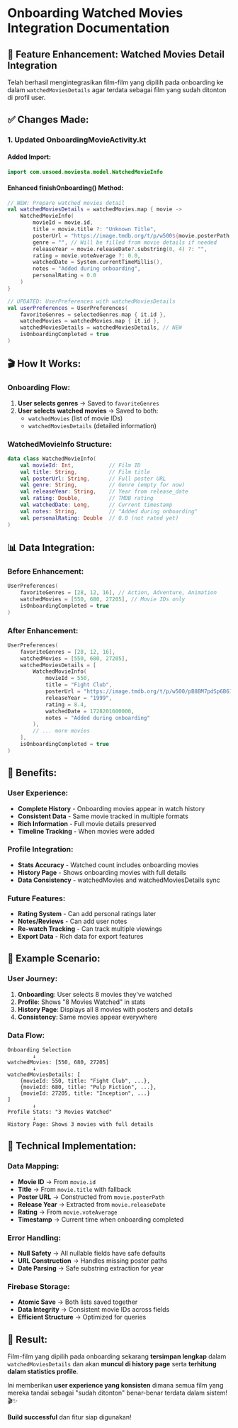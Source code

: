 # Onboarding Watched Movies Integration Documentation

## 🎯 **Feature Enhancement: Watched Movies Detail Integration**

Telah berhasil mengintegrasikan film-film yang dipilih pada onboarding ke dalam `watchedMoviesDetails` agar terdata sebagai film yang sudah ditonton di profil user.

## ✅ **Changes Made:**

### 1. **Updated OnboardingMovieActivity.kt**

#### **Added Import:**
```kotlin
import com.unsoed.moviesta.model.WatchedMovieInfo
```

#### **Enhanced finishOnboarding() Method:**
```kotlin
// NEW: Prepare watched movies detail
val watchedMoviesDetails = watchedMovies.map { movie ->
    WatchedMovieInfo(
        movieId = movie.id,
        title = movie.title ?: "Unknown Title",
        posterUrl = "https://image.tmdb.org/t/p/w500${movie.posterPath ?: ""}",
        genre = "", // Will be filled from movie details if needed
        releaseYear = movie.releaseDate?.substring(0, 4) ?: "",
        rating = movie.voteAverage ?: 0.0,
        watchedDate = System.currentTimeMillis(),
        notes = "Added during onboarding",
        personalRating = 0.0
    )
}

// UPDATED: UserPreferences with watchedMoviesDetails
val userPreferences = UserPreferences(
    favoriteGenres = selectedGenres.map { it.id },
    watchedMovies = watchedMovies.map { it.id },
    watchedMoviesDetails = watchedMoviesDetails, // NEW
    isOnboardingCompleted = true
)
```

## 🎬 **How It Works:**

### **Onboarding Flow:**
1. **User selects genres** → Saved to `favoriteGenres`
2. **User selects watched movies** → Saved to both:
   - `watchedMovies` (list of movie IDs)
   - `watchedMoviesDetails` (detailed information)

### **WatchedMovieInfo Structure:**
```kotlin
data class WatchedMovieInfo(
    val movieId: Int,           // Film ID
    val title: String,          // Film title
    val posterUrl: String,      // Full poster URL
    val genre: String,          // Genre (empty for now)
    val releaseYear: String,    // Year from release_date
    val rating: Double,         // TMDB rating
    val watchedDate: Long,      // Current timestamp
    val notes: String,          // "Added during onboarding"
    val personalRating: Double  // 0.0 (not rated yet)
)
```

## 📊 **Data Integration:**

### **Before Enhancement:**
```kotlin
UserPreferences(
    favoriteGenres = [28, 12, 16], // Action, Adventure, Animation
    watchedMovies = [550, 680, 27205], // Movie IDs only
    isOnboardingCompleted = true
)
```

### **After Enhancement:**
```kotlin
UserPreferences(
    favoriteGenres = [28, 12, 16],
    watchedMovies = [550, 680, 27205],
    watchedMoviesDetails = [
        WatchedMovieInfo(
            movieId = 550,
            title = "Fight Club",
            posterUrl = "https://image.tmdb.org/t/p/w500/pB8BM7pdSp6B6Ih7QZ4DrQ3PmJK.jpg",
            releaseYear = "1999",
            rating = 8.4,
            watchedDate = 1728201600000,
            notes = "Added during onboarding"
        ),
        // ... more movies
    ],
    isOnboardingCompleted = true
)
```

## 🔄 **Benefits:**

### **User Experience:**
- **Complete History** - Onboarding movies appear in watch history
- **Consistent Data** - Same movie tracked in multiple formats
- **Rich Information** - Full movie details preserved
- **Timeline Tracking** - When movies were added

### **Profile Integration:**
- **Stats Accuracy** - Watched count includes onboarding movies
- **History Page** - Shows onboarding movies with full details
- **Data Consistency** - watchedMovies and watchedMoviesDetails sync

### **Future Features:**
- **Rating System** - Can add personal ratings later
- **Notes/Reviews** - Can add user notes
- **Re-watch Tracking** - Can track multiple viewings
- **Export Data** - Rich data for export features

## 🎯 **Example Scenario:**

### **User Journey:**
1. **Onboarding**: User selects 8 movies they've watched
2. **Profile**: Shows "8 Movies Watched" in stats
3. **History Page**: Displays all 8 movies with posters and details
4. **Consistency**: Same movies appear everywhere

### **Data Flow:**
```
Onboarding Selection
        ↓
watchedMovies: [550, 680, 27205]
        ↓
watchedMoviesDetails: [
    {movieId: 550, title: "Fight Club", ...},
    {movieId: 680, title: "Pulp Fiction", ...},
    {movieId: 27205, title: "Inception", ...}
]
        ↓
Profile Stats: "3 Movies Watched"
        ↓
History Page: Shows 3 movies with full details
```

## 🚀 **Technical Implementation:**

### **Data Mapping:**
- **Movie ID** → From `movie.id`
- **Title** → From `movie.title` with fallback
- **Poster URL** → Constructed from `movie.posterPath`
- **Release Year** → Extracted from `movie.releaseDate`
- **Rating** → From `movie.voteAverage`
- **Timestamp** → Current time when onboarding completed

### **Error Handling:**
- **Null Safety** → All nullable fields have safe defaults
- **URL Construction** → Handles missing poster paths
- **Date Parsing** → Safe substring extraction for year

### **Firebase Storage:**
- **Atomic Save** → Both lists saved together
- **Data Integrity** → Consistent movie IDs across fields
- **Efficient Structure** → Optimized for queries

## 📱 **Result:**

Film-film yang dipilih pada onboarding sekarang **tersimpan lengkap** dalam `watchedMoviesDetails` dan akan **muncul di history page** serta **terhitung dalam statistics profile**. 

Ini memberikan **user experience yang konsisten** dimana semua film yang mereka tandai sebagai "sudah ditonton" benar-benar terdata dalam sistem! 🎬✨

**Build successful** dan fitur siap digunakan!